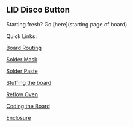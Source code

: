 LID Disco Button
----
Starting fresh? Go [here](starting page of board)

Quick Links:

[Board Routing](https://github.com/psu-epl/lid-button/wiki/Board-Routing)

[Solder Mask](https://github.com/psu-epl/lid-button/wiki/Solder-Mask)

[Solder Paste](https://github.com/psu-epl/lid-button/wiki/Solder-Paste-Prep)

[Stuffing the board](https://github.com/psu-epl/lid-button/wiki/Stuffing-the-Board)

[Reflow Oven](https://github.com/psu-epl/lid-button/wiki/Reflow)

[Coding the Board](https://github.com/psu-epl/lid-button/wiki/Coding-the-Board)

[Enclosure](https://github.com/psu-epl/lid-button/wiki/Enclosure)
